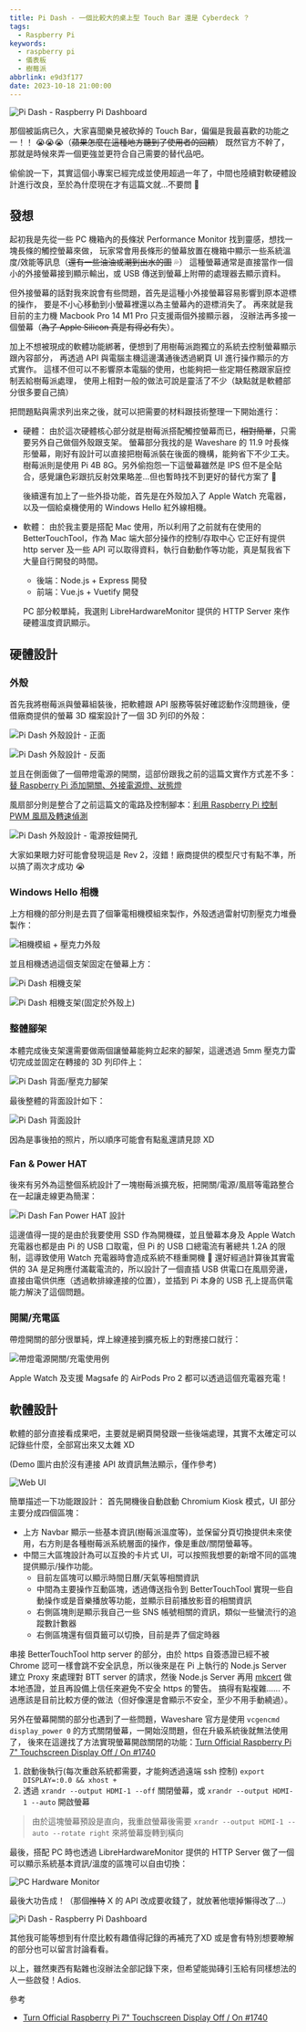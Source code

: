 ```yaml
---
title: Pi Dash - 一個比較大的桌上型 Touch Bar 還是 Cyberdeck ？
tags:
  - Raspberry Pi
keywords:
  - raspberry pi
  - 儀表板
  - 樹莓派
abbrlink: e9d3f177
date: 2023-10-18 21:00:00
---
```


![Pi Dash - Raspberry Pi Dashboard](https://res.cloudinary.com/driftkingtw/image/upload/v1697618842/blog/2023/10/Pi-Dash/IMG_7157.jpg)

那個被詬病已久，大家喜聞樂見被砍掉的 Touch Bar，偏偏是我最喜歡的功能之一！！ 😭😭😭（~~蘋果怎麼在這種地方聽到了使用者的回饋~~）
既然官方不幹了，那就是時候來弄一個更強並更符合自己需要的替代品吧。

偷偷說一下，其實這個小專案已經完成並使用超過一年了，中間也陸續對軟硬體設計進行改良，至於為什麼現在才有這篇文就...不要問 🤣

<!--more-->

## 發想

起初我是先從一些 PC 機箱內的長條狀 Performance Monitor 找到靈感，想找一塊長條的觸控螢幕來做，
玩家常會用長條形的螢幕放置在機箱中顯示一些系統溫度/效能等訊息（~~還有一些油油或潮到出水的圖~~ 💦）
這種螢幕通常是直接當作一個小的外接螢幕接到顯示輸出，或 USB 傳送到螢幕上附帶的處理器去顯示資料。

但外接螢幕的話對我來說會有些問題，首先是這種小外接螢幕容易影響到原本遊標的操作，
要是不小心移動到小螢幕裡還以為主螢幕內的遊標消失了。
再來就是我目前的主力機 Macbook Pro 14 M1 Pro 只支援兩個外接顯示器，
沒辦法再多接一個螢幕（~~為了 Apple Silicon 真是有得必有失~~）。

加上不想被現成的軟體功能綁著，便想到了用樹莓派跑獨立的系統去控制螢幕顯示跟內容部分，
再透過 API 與電腦主機這邊溝通後透過網頁 UI 進行操作顯示的方式實作。
這樣不但可以不影響原本電腦的使用，也能夠把一些定期任務跟家庭控制丟給樹莓派處理，
使用上相對一般的做法可說是靈活了不少（缺點就是軟體部分很多要自己搞）

把問題點與需求列出來之後，就可以把需要的材料跟技術整理一下開始進行：

- 硬體：
  由於這次硬體核心部分就是樹莓派搭配觸控螢幕而已，~~相對簡單~~，只需要另外自己做個外殼跟支架。
  螢幕部分我找的是 Waveshare 的 11.9 吋長條形螢幕，剛好有設計可以直接把樹莓派裝在後面的機構，能夠省下不少工夫。
  樹莓派則是使用 Pi 4B 8G。另外偷抱怨一下這螢幕雖然是 IPS 但不是全貼合，感覺讓色彩跟抗反射效果略差...但也暫時找不到更好的替代方案了 🥹

  後續還有加上了一些外掛功能，首先是在外殼加入了 Apple Watch 充電器，以及一個給桌機使用的 Windows Hello 紅外線相機。

- 軟體：
  由於我主要是搭配 Mac 使用，所以利用了之前就有在使用的 BetterTouchTool，作為 Mac 端大部分操作的控制/存取中心
  它正好有提供 http server 及一些 API 可以取得資料，執行自動動作等功能，真是幫我省下大量自行開發的時間。
  - 後端：Node.js + Express 開發
  - 前端：Vue.js + Vuetify 開發
  
  PC 部分較單純，我選則 LibreHardwareMonitor 提供的 HTTP Server 來作硬體溫度資訊顯示。

## 硬體設計

### 外殼

首先我將樹莓派與螢幕組裝後，把軟體跟 API 服務等裝好確認動作沒問題後，便借廠商提供的螢幕 3D 檔案設計了一個 3D 列印的外殼：

![Pi Dash 外殼設計 - 正面](https://res.cloudinary.com/driftkingtw/image/upload/v1697620158/blog/2023/10/Pi-Dash/Screenshot_2023-10-18_at_5.08.06_PM.png)

![Pi Dash 外殼設計 - 反面](https://res.cloudinary.com/driftkingtw/image/upload/v1697620157/blog/2023/10/Pi-Dash/Screenshot_2023-10-18_at_5.07.55_PM.png)

並且在側面做了一個帶燈電源的開關，這部份跟我之前的這篇文實作方式差不多：[替 Raspberry Pi 添加開關、外接電源燈、狀態燈](https://blog.driftking.tw/2019/11/%E6%9B%BFRaspberryPi%E6%B7%BB%E5%8A%A0%E9%96%8B%E9%97%9C_%E9%9B%BB%E6%BA%90%E7%87%88_%E7%A1%AC%E7%A2%9F%E7%87%88/)

風扇部分則是整合了之前這篇文的電路及控制腳本：[利用 Raspberry Pi 控制 PWM 風扇及轉速偵測](https://blog.driftking.tw/2019/11/Using-Raspberry-Pi-to-Control-a-PWM-Fan-and-Monitor-its-Speed/)

![Pi Dash 外殼設計 - 電源按鈕開孔](https://res.cloudinary.com/driftkingtw/image/upload/v1697620158/blog/2023/10/Pi-Dash/Screenshot_2023-10-18_at_5.08.47_PM.png)

大家如果眼力好可能會發現這是 Rev 2，沒錯！廠商提供的模型尺寸有點不準，所以搞了兩次才成功 😭

### Windows Hello 相機

上方相機的部分則是去買了個筆電相機模組來製作，外殼透過雷射切割壓克力堆疊製作：

![相機模組 + 壓克力外殼](https://res.cloudinary.com/driftkingtw/image/upload/v1697618675/blog/2023/10/Pi-Dash/IMG_6415.jpg)

並且相機透過這個支架固定在螢幕上方：

![Pi Dash 相機支架](https://res.cloudinary.com/driftkingtw/image/upload/v1697618675/blog/2023/10/Pi-Dash/IMG_7044.jpg)

![Pi Dash 相機支架(固定於外殼上)](https://res.cloudinary.com/driftkingtw/image/upload/v1697618675/blog/2023/10/Pi-Dash/IMG_7045.jpg)

### 整體腳架

本體完成後支架還需要做兩個讓螢幕能夠立起來的腳架，這邊透過 5mm 壓克力雷切完成並固定在轉接的 3D 列印件上：

![Pi Dash 背面/壓克力腳架](https://res.cloudinary.com/driftkingtw/image/upload/v1697618677/blog/2023/10/Pi-Dash/IMG_7152.jpg)

最後整體的背面設計如下：

![Pi Dash 背面設計](https://res.cloudinary.com/driftkingtw/image/upload/v1697621303/blog/2023/10/Pi-Dash/IMG_7158.jpg)

因為是事後拍的照片，所以順序可能會有點亂還請見諒 XD

### Fan & Power HAT

後來有另外為這整個系統設計了一塊樹莓派擴充板，把開關/電源/風扇等電路整合在一起讓走線更為簡潔：

![Pi Dash Fan Power HAT 設計](https://res.cloudinary.com/driftkingtw/image/upload/v1697621484/blog/2023/10/Pi-Dash/Screenshot_2023-10-18_at_5.31.00_PM.png)

這邊值得一提的是由於我要使用 SSD 作為開機碟，並且螢幕本身及 Apple Watch 充電器也都是由 Pi 的 USB 口取電，但 Pi 的 USB 口總電流有著總共 1.2A 的限制，這導致使用 Watch 充電器時會造成系統不穩重開機 🫠 還好經過計算後其實電供的 3A 是足夠應付滿載電流的，所以設計了一個直插 USB 供電口在風扇旁邊，直接由電供供應（透過軟排線連接的位置），並插到 Pi 本身的 USB 孔上提高供電能力解決了這個問題。

### 開關/充電區

帶燈開關的部分很單純，焊上線連接到擴充板上的對應接口就行：

![帶燈電源開關/充電使用例](https://res.cloudinary.com/driftkingtw/image/upload/v1697618678/blog/2023/10/Pi-Dash/PowerAndCharger.jpg)

Apple Watch 及支援 Magsafe 的 AirPods Pro 2 都可以透過這個充電器充電！

## 軟體設計

軟體的部分直接看成果吧，主要就是網頁開發跟一些後端處理，其實不太確定可以記錄些什麼，全部寫出來又太雜 XD

(Demo 圖片由於沒有連接 API 故資訊無法顯示，僅作參考)

![Web UI](https://res.cloudinary.com/driftkingtw/image/upload/v1697635263/blog/2023/10/Pi-Dash/Screenshot_2023-10-18_at_9.19.37_PM.png)

簡單描述一下功能跟設計：
首先開機後自動啟動 Chromium Kiosk 模式，UI 部分主要分成四個區塊：

- 上方 Navbar 顯示一些基本資訊(樹莓派溫度等)，並保留分頁切換提供未來使用，右方則是各種樹莓派系統層面的操作，像是重啟/關閉螢幕等。
- 中間三大區塊設計為可以互換的卡片式 UI，可以按照我想要的新增不同的區塊提供顯示/操作功能。
  - 目前左區塊可以顯示時間日曆/天氣等相關資訊
  - 中間為主要操作互動區塊，透過傳送指令到 BetterTouchTool 實現一些自動操作或是音樂播放等功能，並顯示目前播放影音的相關資訊
  - 右側區塊則是顯示我自己一些 SNS 帳號相關的資訊，類似一些蠻流行的追蹤數計數器
  - 右側區塊還有個頁籤可以切換，目前是弄了個定時器

串接 BetterTouchTool http server 的部分，由於 https 自簽憑證已經不被 Chrome 認可一樣會跳不安全訊息，所以後來是在 Pi 上執行的 Node.js Server
建立 Proxy 來處理對 BTT server 的請求，然後 Node.js Server 再用 [mkcert](https://github.com/FiloSottile/mkcert) 做本地憑證，並且再設備上信任來避免不安全 https 的警告。
搞得有點複雜...... 不過應該是目前比較方便的做法（但好像還是會顯示不安全，至少不用手動繞過）。

另外在螢幕開關的部分也遇到了一些問題，Waveshare 官方是使用 `vcgencmd display_power 0` 的方式關閉螢幕，一開始沒問題，但在升級系統後就無法使用了，
後來在這邊找了方法實現螢幕開啟關閉的功能：[Turn Official Raspberry Pi 7" Touchscreen Display Off / On #1740](https://github.com/raspberrypi/firmware/issues/1740)

1. 啟動後執行(每次重啟系統都需要，才能夠透過遠端 ssh 控制) `export DISPLAY=:0.0 && xhost +`
2. 透過 `xrandr --output HDMI-1 --off` 關閉螢幕，或 `xrandr --output HDMI-1 --auto` 開啟螢幕

> 由於這塊螢幕預設是直向，我重啟螢幕後需要 `xrandr --output HDMI-1 --auto --rotate right` 來將螢幕旋轉到橫向

最後，搭配 PC 時也透過 LibreHardwareMonitor 提供的 HTTP Server 做了一個可以顯示系統基本資訊/溫度的區塊可以自由切換：

![PC Hardware Monitor](https://res.cloudinary.com/driftkingtw/image/upload/v1697635305/blog/2023/10/Pi-Dash/IMG_7160.jpg)

最後大功告成！（那個~~推特~~ X 的 API 改成要收錢了，就放著他壞掉懶得改了...）

![Pi Dash - Raspberry Pi Dashboard](https://res.cloudinary.com/driftkingtw/image/upload/v1697618842/blog/2023/10/Pi-Dash/IMG_7157.jpg)

其他我可能等想到有什麼比較有趣值得記錄的再補充了XD 或是會有特別想要瞭解的部分也可以留言討論看看。

以上，雖然東西有點雜也沒辦法全部記錄下來，但希望能拋磚引玉給有同樣想法的人一些啟發！Adios.

參考

- [Turn Official Raspberry Pi 7" Touchscreen Display Off / On #1740](https://github.com/raspberrypi/firmware/issues/1740)
